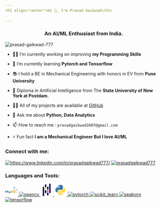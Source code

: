 ```yaml
---
<h1 align="center">Hi 👋, I'm Prasad Gaikwad</h1>

---
```


<h3 align="center">An AI/ML Enthusiast from India.</h3>



<p align="left"> <img src="https://komarev.com/ghpvc/?username=prasad-gaikwad-777&label=Profile%20views&color=0e75b6&style=flat" alt="prasad-gaikwad-777" /> </p>

- 👨‍💻 I’m currently working on improving **my Programming Skills**

- 🌱 I’m currently learning **Pytorch and Tensorflow**

- 📚 I hold a BE in Mechanical Engineering with honors in EV from ****Pune University****

- 🤝 Diploma in Artificial Intelligence from The ****State University of New York at Postdam.****

- 👨‍💻 All of my projects are available at [GitHub](https://github.com/Prasad-Gaikwad-777)

- 💬 Ask me about **Python, Data Analytics**

- 📫 How to reach me : `prasadgaikwad2607@gmail.com`

- ⚡ Fun fact **I am a Mechanical Engineer But I love AI/ML**

<h3 align="left">Connect with me:</h3>
<p align="left">
<a href="https://linkedin.com/in/https://www.linkedin.com/in/prasadgaikwad777/" target="blank"><img align="center" src="https://raw.githubusercontent.com/rahuldkjain/github-profile-readme-generator/master/src/images/icons/Social/linked-in-alt.svg" alt="https://www.linkedin.com/in/prasadgaikwad777/" height="30" width="40" /></a>
<a href="https://kaggle.com/prasadgaikwad777" target="blank"><img align="center" src="https://raw.githubusercontent.com/rahuldkjain/github-profile-readme-generator/master/src/images/icons/Social/kaggle.svg" alt="prasadgaikwad777" height="30" width="40" /></a>
</p>

<h3 align="left">Languages and Tools:</h3>
<p align="left"> <a href="https://www.mysql.com/" target="_blank" rel="noreferrer"> <img src="https://raw.githubusercontent.com/devicons/devicon/master/icons/mysql/mysql-original-wordmark.svg" alt="mysql" width="40" height="40"/>
</a> <a href="https://opencv.org/" target="_blank" rel="noreferrer"> <img src="https://www.vectorlogo.zone/logos/opencv/opencv-icon.svg" alt="opencv" width="40" height="40"/> 
</a> <a href="https://pandas.pydata.org/" target="_blank" rel="noreferrer"> <img src="https://raw.githubusercontent.com/devicons/devicon/2ae2a900d2f041da66e950e4d48052658d850630/icons/pandas/pandas-original.svg" alt="pandas" width="40" height="40"/> 
</a> <a href="https://www.python.org" target="_blank" rel="noreferrer"> <img src="https://raw.githubusercontent.com/devicons/devicon/master/icons/python/python-original.svg" alt="python" width="40" height="40"/> 
</a> <a href="https://pytorch.org/" target="_blank" rel="noreferrer"> <img src="https://www.vectorlogo.zone/logos/pytorch/pytorch-icon.svg" alt="pytorch" width="40" height="40"/> 
</a> <a href="https://scikit-learn.org/" target="_blank" rel="noreferrer"> <img src="https://upload.wikimedia.org/wikipedia/commons/0/05/Scikit_learn_logo_small.svg" alt="scikit_learn" width="40" height="40"/>
</a> <a href="https://seaborn.pydata.org/" target="_blank" rel="noreferrer"> <img src="https://seaborn.pydata.org/_images/logo-mark-lightbg.svg" alt="seaborn" width="40" height="40"/>
</a> <a href="https://www.tensorflow.org" target="_blank" rel="noreferrer"> <img src="https://www.vectorlogo.zone/logos/tensorflow/tensorflow-icon.svg" alt="tensorflow" width="40" height="40"/> </a> </p>
